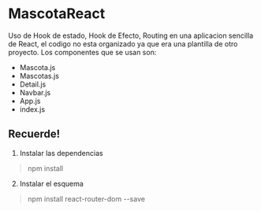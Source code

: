 # MascotaReact
Uso de Hook de estado, Hook de Efecto, Routing en una aplicacion sencilla de React, el codigo no esta organizado ya que era una plantilla de otro proyecto.
Los componentes que se usan son:
* Mascota.js
* Mascotas.js
* Detail.js
* Navbar.js
* App.js
* index.js

## Recuerde!
1. Instalar las dependencias
> npm install
2. Instalar el esquema
> npm install react-router-dom --save
